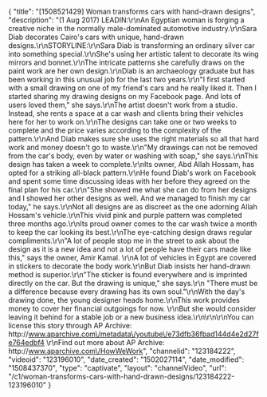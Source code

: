 {
    "title": "[1508521429] Woman transforms cars with hand-drawn designs",
    "description": "(1 Aug 2017) LEADIN:\r\nAn Egyptian woman is forging a creative niche in the normally male-dominated automotive industry.\r\nSara Diab decorates Cairo's cars with unique, hand-drawn designs.\r\nSTORYLINE:\r\nSara Diab is transforming an ordinary silver car into something special.\r\nShe's using her artistic talent to decorate its wing mirrors and bonnet.\r\nThe intricate patterns she carefully draws on the paint work are her own design.\r\nDiab is an archaeology graduate but has been working in this unusual job for the last two years.\r\n\"I first started with a small drawing on one of my friend's cars and he really liked it. Then I started sharing my drawing designs on my Facebook page. And lots of users loved them,\" she says.\r\nThe artist doesn't work from a studio. Instead, she rents a space at a car wash and clients bring their vehicles here for her to work on.\r\nThe designs can take one or two weeks to complete and the price varies according to the complexity of the pattern.\r\nAnd Diab makes sure she uses the right materials so all that hard work and money doesn't go to waste.\r\n\"My drawings can not be removed from the car's body, even by water or washing with soap,\" she says.\r\nThis design has taken a week to complete.\r\nIts owner, Abd Allah Hossam, has opted for a striking all-black pattern.\r\nHe found Diab's work on Facebook and spent some time discussing ideas with her before they agreed on the final plan for his car.\r\n\"She showed me what she can do from her designs and I showed her other designs as well. And we managed to finish my car today,\" he says.\r\nNot all designs are as discreet as the one adorning Allah Hossam's vehicle.\r\nThis vivid pink and purple pattern was completed three months ago.\r\nIts proud owner comes to the car wash twice a month to keep the car looking its best.\r\nThe eye-catching design draws regular compliments.\r\n\"A lot of people stop me in the street to ask about the design as it is a new idea and not a lot of people have their cars made like this,\" says the owner, Amir Kamal. \r\nA lot of vehicles in Egypt are covered in stickers to decorate the body work.\r\nBut Diab insists her hand-drawn method is superior.\r\n\"The sticker is found everywhere and is imprinted directly on the car. But the drawing is unique,\" she says.\r\n \"There must be a difference because every drawing has its own soul.\"\r\nWith the day's drawing done, the young designer heads home.\r\nThis work provides money to cover her financial outgoings for now. \r\nBut she would consider leaving it behind for a stable job or a new business idea.\r\n\r\n\r\nYou can license this story through AP Archive: http:\/\/www.aparchive.com\/metadata\/youtube\/e73dfb36fbad144d4e2d27fe764edbf4 \r\nFind out more about AP Archive: http:\/\/www.aparchive.com\/HowWeWork",
    "channelid": "123184222",
    "videoid": "123196010",
    "date_created": "1502027114",
    "date_modified": "1508437370",
    "type": "captivate",
    "layout": "channelVideo",
    "url": "\/c1\/woman-transforms-cars-with-hand-drawn-designs\/123184222-123196010"
}